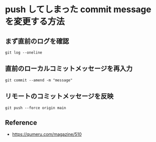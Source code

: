 # push してしまった commit message を変更する方法

## まず直前のログを確認

```
git log --oneline
```

## 直前のローカルコミットメッセージを再入力

```
git commit --amend -m "message"
```

## リモートのコミットメッセージを反映

```
git push --force origin main
```

## Reference
- https://qumeru.com/magazine/510
